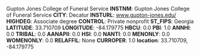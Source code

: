 
Gupton Jones College of Funeral Service
**INSTNM**: Gupton Jones College of Funeral Service 
**CITY**: Decatur 
**INSTURL**: www.gupton-jones.edu/ 
**HIGHDEG**: Associate degree 
**CONTROL**: Private nonprofit 
**ST_FIPS**: Georgia 
**LATITUDE**: 33.710709 
**LONGITUDE**: -84.179775 
**HBCU**: 0.0 
**PBI**: 1.0 
**ANNHI**: 0.0 
**TRIBAL**: 0.0 
**AANAPII**: 0.0 
**HSI**: 0.0 
**NANTI**: 0.0 
**MENONLY**: 0.0 
**WOMENONLY**: 0.0 
**RELAFFIL**: None 
**CURROPER**: 1.0 
**location**: 33.710709, -84.179775 